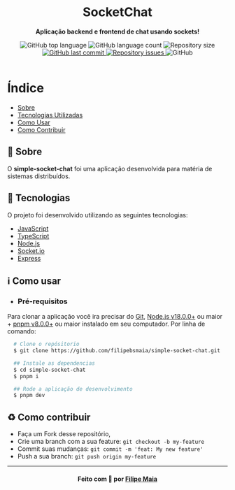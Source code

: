 <div align="center">
  <h1>SocketChat</h1>
  
  <b>Aplicação backend e frontend de chat usando sockets!</b>

<!--  Shields -->
   <img alt="GitHub top language" src="https://img.shields.io/github/languages/top/filipebsmaia/simple-socket-chat">

  <img alt="GitHub language count" src="https://img.shields.io/github/languages/count/filipebsmaia/simple-socket-chat">

  <img alt="Repository size" src="https://img.shields.io/github/repo-size/filipebsmaia/simple-socket-chat">
  <a href="https://github.com/filipebsmaia/simple-socket-chat/commits/master">
    <img alt="GitHub last commit" src="https://img.shields.io/github/last-commit/filipebsmaia/simple-socket-chat">
  </a>

  <a href="https://github.com/filipebsmaia/simple-socket-chat/issues">
    <img alt="Repository issues" src="https://img.shields.io/github/issues/filipebsmaia/simple-socket-chat">
  </a>

  <img alt="GitHub" src="https://img.shields.io/github/license/filipebsmaia/simple-socket-chat">
<!--  Shields -->
</div>
</br>

# Índice

- [Sobre](#sobre)
- [Tecnologias Utilizadas](#tecnologias)
- [Como Usar](#como-usar)
- [Como Contribuir](#como-contribuir)

<a id="sobre"></a>

## :bookmark: Sobre

<p>
  O <strong>simple-socket-chat</strong> foi uma aplicação desenvolvida para matéria de sistemas distribuídos.
<p>

<a id="tecnologias"></a>

## :rocket: Tecnologias

O projeto foi desenvolvido utilizando as seguintes tecnologias:

- [JavaScript]()
- [TypeScript](https://www.typescriptlang.org/)
- [Node.js](https://nodejs.org/en/)
- [Socket.io](https://socket.io/)
- [Express](https://expressjs.com/)

<a id="como-usar"></a>

## :information_source: Como usar

- ### **Pré-requisitos**

Para clonar a aplicação você ira precisar do [Git](https://git-scm.com), [Node.js v18.0.0+](https://nodejs.org/) ou maior + [pnpm v8.0.0+](https://pnpm.io/) ou maior instalado em seu computador. Por linha de comando:

```sh
  # Clone o repósitorio
  $ git clone https://github.com/filipebsmaia/simple-socket-chat.git

  ## Instale as dependencias
  $ cd simple-socket-chat
  $ pnpm i

  ## Rode a aplicação de desenvolvimento
  $ pnpm dev

```

<a id="como-contribuir"></a>

## :recycle: Como contribuir

- Faça um Fork desse repositório,
- Crie uma branch com a sua feature: `git checkout -b my-feature`
- Commit suas mudanças: `git commit -m 'feat: My new feature'`
- Push a sua branch: `git push origin my-feature`

---

<div align="center">
<h4>
    Feito com 💜 por <a href="https://www.linkedin.com/in/filipebsmaia/" target="_blank">Filipe Maia</a>
</h4>
</div>
